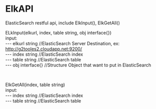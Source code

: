 ElkAPI
======

ElasticSearch restful api, include ElkInput(), ElkGetAll()  <br>

ELkInput(elkurl, index, table string, obj interface{})   <br>
       input:   <br>
       ---	elkurl string   //ElasticSearch Server Destination, ex: http://g2tooles2.cloudapp.net:9200/   <br>
       ---    index string    //ElasticSearch index    <br>
       ---    table string    //ElasticSearch table    <br>
       ---    obj interface{} //Structure Object that want to put in ElasticSearch  <br>

<br>

ElkGetAll(index, table string)  <br>
       input: <br>
       ---    index string    //ElasticSearch index  <br>
       ---    table string    //ElasticSearch table  <br>
